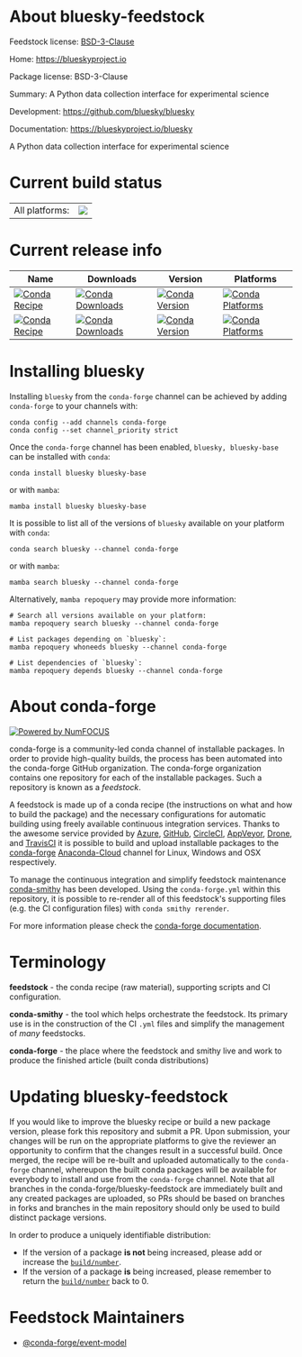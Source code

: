 About bluesky-feedstock
=======================

Feedstock license: [BSD-3-Clause](https://github.com/conda-forge/bluesky-feedstock/blob/main/LICENSE.txt)

Home: https://blueskyproject.io

Package license: BSD-3-Clause

Summary: A Python data collection interface for experimental science

Development: https://github.com/bluesky/bluesky

Documentation: https://blueskyproject.io/bluesky

A Python data collection interface for experimental science

Current build status
====================


<table><tr><td>All platforms:</td>
    <td>
      <a href="https://dev.azure.com/conda-forge/feedstock-builds/_build/latest?definitionId=105&branchName=main">
        <img src="https://dev.azure.com/conda-forge/feedstock-builds/_apis/build/status/bluesky-feedstock?branchName=main">
      </a>
    </td>
  </tr>
</table>

Current release info
====================

| Name | Downloads | Version | Platforms |
| --- | --- | --- | --- |
| [![Conda Recipe](https://img.shields.io/badge/recipe-bluesky-green.svg)](https://anaconda.org/conda-forge/bluesky) | [![Conda Downloads](https://img.shields.io/conda/dn/conda-forge/bluesky.svg)](https://anaconda.org/conda-forge/bluesky) | [![Conda Version](https://img.shields.io/conda/vn/conda-forge/bluesky.svg)](https://anaconda.org/conda-forge/bluesky) | [![Conda Platforms](https://img.shields.io/conda/pn/conda-forge/bluesky.svg)](https://anaconda.org/conda-forge/bluesky) |
| [![Conda Recipe](https://img.shields.io/badge/recipe-bluesky--base-green.svg)](https://anaconda.org/conda-forge/bluesky-base) | [![Conda Downloads](https://img.shields.io/conda/dn/conda-forge/bluesky-base.svg)](https://anaconda.org/conda-forge/bluesky-base) | [![Conda Version](https://img.shields.io/conda/vn/conda-forge/bluesky-base.svg)](https://anaconda.org/conda-forge/bluesky-base) | [![Conda Platforms](https://img.shields.io/conda/pn/conda-forge/bluesky-base.svg)](https://anaconda.org/conda-forge/bluesky-base) |

Installing bluesky
==================

Installing `bluesky` from the `conda-forge` channel can be achieved by adding `conda-forge` to your channels with:

```
conda config --add channels conda-forge
conda config --set channel_priority strict
```

Once the `conda-forge` channel has been enabled, `bluesky, bluesky-base` can be installed with `conda`:

```
conda install bluesky bluesky-base
```

or with `mamba`:

```
mamba install bluesky bluesky-base
```

It is possible to list all of the versions of `bluesky` available on your platform with `conda`:

```
conda search bluesky --channel conda-forge
```

or with `mamba`:

```
mamba search bluesky --channel conda-forge
```

Alternatively, `mamba repoquery` may provide more information:

```
# Search all versions available on your platform:
mamba repoquery search bluesky --channel conda-forge

# List packages depending on `bluesky`:
mamba repoquery whoneeds bluesky --channel conda-forge

# List dependencies of `bluesky`:
mamba repoquery depends bluesky --channel conda-forge
```


About conda-forge
=================

[![Powered by
NumFOCUS](https://img.shields.io/badge/powered%20by-NumFOCUS-orange.svg?style=flat&colorA=E1523D&colorB=007D8A)](https://numfocus.org)

conda-forge is a community-led conda channel of installable packages.
In order to provide high-quality builds, the process has been automated into the
conda-forge GitHub organization. The conda-forge organization contains one repository
for each of the installable packages. Such a repository is known as a *feedstock*.

A feedstock is made up of a conda recipe (the instructions on what and how to build
the package) and the necessary configurations for automatic building using freely
available continuous integration services. Thanks to the awesome service provided by
[Azure](https://azure.microsoft.com/en-us/services/devops/), [GitHub](https://github.com/),
[CircleCI](https://circleci.com/), [AppVeyor](https://www.appveyor.com/),
[Drone](https://cloud.drone.io/welcome), and [TravisCI](https://travis-ci.com/)
it is possible to build and upload installable packages to the
[conda-forge](https://anaconda.org/conda-forge) [Anaconda-Cloud](https://anaconda.org/)
channel for Linux, Windows and OSX respectively.

To manage the continuous integration and simplify feedstock maintenance
[conda-smithy](https://github.com/conda-forge/conda-smithy) has been developed.
Using the ``conda-forge.yml`` within this repository, it is possible to re-render all of
this feedstock's supporting files (e.g. the CI configuration files) with ``conda smithy rerender``.

For more information please check the [conda-forge documentation](https://conda-forge.org/docs/).

Terminology
===========

**feedstock** - the conda recipe (raw material), supporting scripts and CI configuration.

**conda-smithy** - the tool which helps orchestrate the feedstock.
                   Its primary use is in the construction of the CI ``.yml`` files
                   and simplify the management of *many* feedstocks.

**conda-forge** - the place where the feedstock and smithy live and work to
                  produce the finished article (built conda distributions)


Updating bluesky-feedstock
==========================

If you would like to improve the bluesky recipe or build a new
package version, please fork this repository and submit a PR. Upon submission,
your changes will be run on the appropriate platforms to give the reviewer an
opportunity to confirm that the changes result in a successful build. Once
merged, the recipe will be re-built and uploaded automatically to the
`conda-forge` channel, whereupon the built conda packages will be available for
everybody to install and use from the `conda-forge` channel.
Note that all branches in the conda-forge/bluesky-feedstock are
immediately built and any created packages are uploaded, so PRs should be based
on branches in forks and branches in the main repository should only be used to
build distinct package versions.

In order to produce a uniquely identifiable distribution:
 * If the version of a package **is not** being increased, please add or increase
   the [``build/number``](https://docs.conda.io/projects/conda-build/en/latest/resources/define-metadata.html#build-number-and-string).
 * If the version of a package **is** being increased, please remember to return
   the [``build/number``](https://docs.conda.io/projects/conda-build/en/latest/resources/define-metadata.html#build-number-and-string)
   back to 0.

Feedstock Maintainers
=====================

* [@conda-forge/event-model](https://github.com/conda-forge/event-model/)

